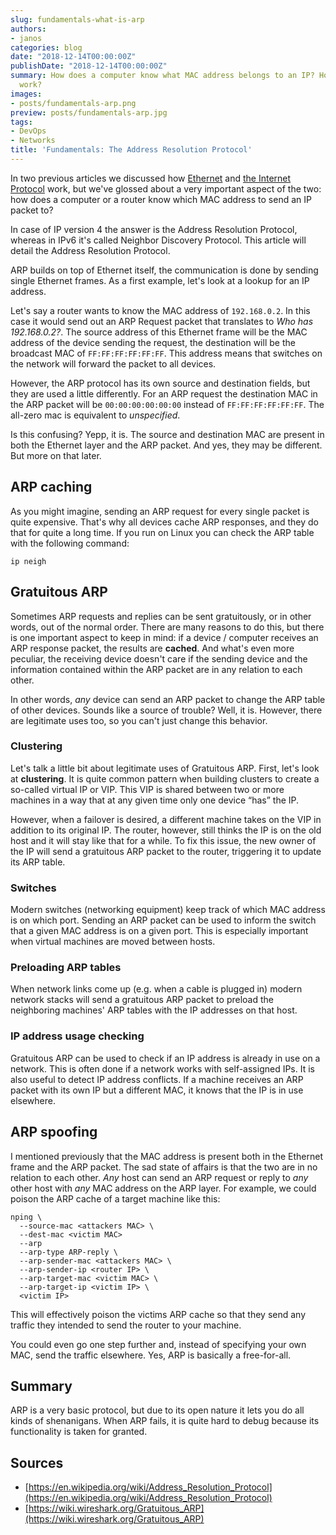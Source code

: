 ```yaml
---
slug: fundamentals-what-is-arp
authors:
- janos
categories: blog
date: "2018-12-14T00:00:00Z"
publishDate: "2018-12-14T00:00:00Z"
summary: How does a computer know what MAC address belongs to an IP? How does ARP
  work?
images:
- posts/fundamentals-arp.png
preview: posts/fundamentals-arp.jpg
tags:
- DevOps
- Networks
title: 'Fundamentals: The Address Resolution Protocol'
---
```


In two previous articles we discussed how [Ethernet](/blog/fundamentals-ethernet-explained) and
[the Internet Protocol](/blog/fundamentals-the-internet-protocol) work, but we've glossed about a very important aspect
of the two: how does a computer or a router know which MAC address to send an IP packet to?

In case of IP version 4 the answer is the Address Resolution Protocol, whereas in IPv6 it's called Neighbor Discovery 
Protocol. This article will detail the Address Resolution Protocol.

ARP builds on top of Ethernet itself, the communication is done by sending single Ethernet frames. As a first
example, let's look at a lookup for an IP address.

Let's say a router wants to know the MAC address of `192.168.0.2`. In this case it would send out an ARP Request packet
that translates to *Who has 192.168.0.2?*. The source address of this Ethernet frame will be the MAC address of the 
device sending the request, the destination will be the broadcast MAC of `FF:FF:FF:FF:FF:FF`. This address means that
switches on the network will forward the packet to all devices.

However, the ARP protocol has its own source and destination fields, but they are used a little differently. For an
ARP request the destination MAC in the ARP packet will be `00:00:00:00:00:00` instead of `FF:FF:FF:FF:FF:FF`. The
all-zero mac is equivalent to *unspecified*.

Is this confusing? Yepp, it is. The source and destination MAC are present in both the Ethernet layer and the ARP
packet. And yes, they may be different. But more on that later.

## ARP caching

As you might imagine, sending an ARP request for every single packet is quite expensive. That's why all devices cache
ARP responses, and they do that for quite a long time. If you run on Linux you can check the ARP table with the 
following command:

```
ip neigh
```

## Gratuitous ARP

Sometimes ARP requests and replies can be sent gratuitously, or in other words, out of the normal order. There are 
many reasons to do this, but there is one important aspect to keep in mind: if a device / computer receives an ARP
response packet, the results are **cached**. And what's even more peculiar, the receiving device doesn't care if the
sending device and the information contained within the ARP packet are in any relation to each other.

In other words, *any* device can send an ARP packet to change the ARP table of other devices. Sounds like a source of
trouble? Well, it is. However, there are legitimate uses too, so you can't just change this behavior.

### Clustering

Let's talk a little bit about legitimate uses of Gratuitous ARP. First, let's look at **clustering**. It is quite common
pattern when building clusters to create a so-called virtual IP or VIP. This VIP is shared between two or more machines
in a way that at any given time only one device &ldquo;has&rdquo; the IP.

However, when a failover is desired, a different machine takes on the VIP in addition to its original IP. The router,
however, still thinks the IP is on the old host and it will stay like that for a while. To fix this issue, the new
owner of the IP will send a gratuitous ARP packet to the router, triggering it to update its ARP table.

### Switches

Modern switches (networking equipment) keep track of which MAC address is on which port. Sending an ARP packet can 
be used to inform the switch that a given MAC address is on a given port. This is especially important when virtual
machines are moved between hosts.

### Preloading ARP tables

When network links come up (e.g. when a cable is plugged in) modern network stacks will send a gratuitous ARP packet
to preload the neighboring machines' ARP tables with the IP addresses on that host.

### IP address usage checking

Gratuitous ARP can be used to check if an IP address is already in use on a network. This is often done if a 
network works with self-assigned IPs. It is also useful to detect IP address conflicts. If a machine receives an ARP
packet with its own IP but a different MAC, it knows that the IP is in use elsewhere. 

## ARP spoofing

I mentioned previously that the MAC address is present both in the Ethernet frame and the ARP packet. The sad state
of affairs is that the two are in no relation to each other. *Any* host can send an ARP request or reply to *any* other
host with *any* MAC address on the ARP layer. For example, we could poison the ARP cache of a target machine like
this: 

```
nping \
  --source-mac <attackers MAC> \
  --dest-mac <victim MAC>
  --arp
  --arp-type ARP-reply \
  --arp-sender-mac <attackers MAC> \
  --arp-sender-ip <router IP> \
  --arp-target-mac <victim MAC> \
  --arp-target-ip <victim IP> \
  <victim IP>
```

This will effectively poison the victims ARP cache so that they send any traffic they intended to send the router
to your machine.

You could even go one step further and, instead of specifying your own MAC, send the traffic elsewhere. Yes, ARP is
basically a free-for-all. 

## Summary

ARP is a very basic protocol, but due to its open nature it lets you do all kinds of shenanigans. When ARP fails, 
it is quite hard to debug because its functionality is taken for granted.

## Sources

- [https://en.wikipedia.org/wiki/Address_Resolution_Protocol](https://en.wikipedia.org/wiki/Address_Resolution_Protocol)
- [https://wiki.wireshark.org/Gratuitous_ARP](https://wiki.wireshark.org/Gratuitous_ARP)